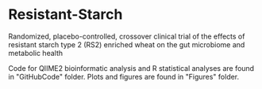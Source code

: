 # Resistant-Starch

Randomized, placebo-controlled, crossover clinical trial of the effects of resistant starch type 2 (RS2) enriched wheat on the gut microbiome and metabolic health

Code for QIIME2 bioinformatic analysis and R statistical analyses are found in "GitHubCode" folder.
Plots and figures are found in "Figures" folder.
